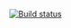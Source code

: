 [![Build status](https://ci.appveyor.com/api/projects/status/ds4fwdckv3jkaoqb?svg=true)](https://ci.appveyor.com/project/serj-43/patterntest)